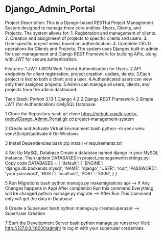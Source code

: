 # Django_Admin_Portal
Project Description:
This is a Django-based RESTful Project Management System designed to manage three core entities: Users, Clients, and Projects. 
The system allows for:
      1. Registration and management of clients.
      2. Creation and assignment of projects to specific clients and users.
      3. User-specific project views based on authentication.
      4. Complete CRUD operations for Clients and Projects.
The system uses Djangos built-in admin for user management and Django REST Framework for building APIs, along with JWT for secure authentication.

Features: 
1.JWT (JSON Web Token) Authentication for Users.
2.API endpoints for client registration, project creation, update, delete.
3.Each project is tied to both a client and a user.
4.Authenticated users can view only their assigned projects.
5.Admin can manage all users, clients, and projects from the admin dashboard.

Tech Stack:
Python 3.13
1.Django 4.2
2.Django REST Framework
3.Simple JWT (for Authentication)
4.MySQL Database

1️ Clone the Repository
bash
git clone https://github.com/k-venky-reddy/Django_Admin_Portal.git
cd project-management-system

2️ Create and Activate Virtual Environment
bash
python -m venv venv
venv\Scripts\activate  # On Windows

3 Install Dependencies
bash
pip install -r requirements.txt

4️ Set Up MySQL Database
Create a database named django in your MySQL instance.
Then update DATABASES in project_management/settings.py:
Copy code
DATABASES = {
    'default': {
        'ENGINE': 'django.db.backends.mysql',
        'NAME': 'django',
        'USER': 'root',
        'PASSWORD': 'your-password',
        'HOST': 'localhost',
        'PORT': '3306',
    }
}

5️ Run Migrations
bash
python manage.py makemigrations api --> If Any Changes happens in Appi After completion Run this command Everything will be changed 
python manage.py migrate --> After Run This Command only will get the data in Database

6️ Create a Superuser
bash
python manage.py createsuperuser --> SuperUser Creation 

7️ Start the Development Server
bash
python manage.py runserver
Visit: http://127.0.0.1:8000/admin/ to log in with your superuser credentials.

